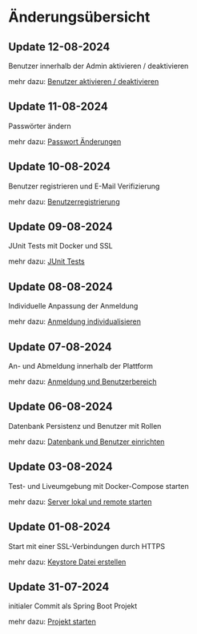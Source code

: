 # Änderungsübersicht

## Update 12-08-2024
Benutzer innerhalb der Admin aktivieren / deaktivieren

mehr dazu: [Benutzer aktivieren / deaktivieren](10_change_enabled_status)


## Update 11-08-2024
Passwörter ändern

mehr dazu: [Passwort Änderungen](09_password_changing.md)

## Update 10-08-2024
Benutzer registrieren und E-Mail Verifizierung

mehr dazu: [Benutzerregistrierung](08_registeration.md)

## Update 09-08-2024
JUnit Tests mit Docker und SSL

mehr dazu: [JUnit Tests](07_test_cases_with_docker.md)

## Update 08-08-2024
Individuelle Anpassung der Anmeldung

mehr dazu: [Anmeldung individualisieren](06_custom_auth.md)

## Update 07-08-2024
An- und Abmeldung innerhalb der Plattform

mehr dazu: [Anmeldung und Benutzerbereich](05_login_page.md)

## Update 06-08-2024
Datenbank Persistenz und Benutzer mit Rollen

mehr dazu: [Datenbank und Benutzer einrichten](04_user_and_database.md)

## Update 03-08-2024
Test- und Liveumgebung mit Docker-Compose starten

mehr dazu: [Server lokal und remote starten](03_start_by_docker.md)

## Update 01-08-2024
Start mit einer SSL-Verbindungen durch HTTPS

mehr dazu: [Keystore Datei erstellen](02_crate_keystore.md)

## Update 31-07-2024
initialer Commit als Spring Boot Projekt

mehr dazu: [Projekt starten](01_start_project.md)
